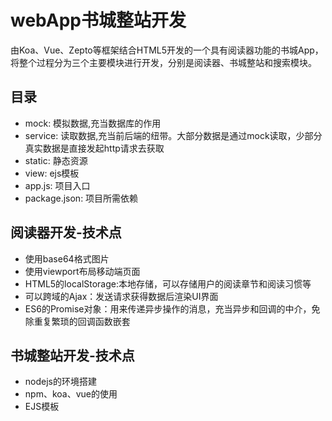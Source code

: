 # webApp书城整站开发
<p>由Koa、Vue、Zepto等框架结合HTML5开发的一个具有阅读器功能的书城App，将整个过程分为三个主要模块进行开发，分别是阅读器、书城整站和搜索模块。</p>
<h2>目录</h2>
<ul>
<li>mock: 模拟数据,充当数据库的作用</li>
<li>service: 读取数据,充当前后端的纽带。大部分数据是通过mock读取，少部分真实数据是直接发起http请求去获取</li>
<li>static: 静态资源</li>
<li>view: ejs模板</li>
<li>app.js: 项目入口</li>
<li>package.json: 项目所需依赖</li>
</ul>
<h2>阅读器开发-技术点</h2>
<ul>
<li>使用base64格式图片</li>
<li>使用viewport布局移动端页面</li>
<li>HTML5的localStorage:本地存储，可以存储用户的阅读章节和阅读习惯等</li>
<li>可以跨域的Ajax：发送请求获得数据后渲染UI界面</li>
<li>ES6的Promise对象：用来传递异步操作的消息，充当异步和回调的中介，免除重复繁琐的回调函数嵌套</li>
</ul>
<h2>书城整站开发-技术点</h2>
<ul>
<li>nodejs的环境搭建</li>
<li>npm、koa、vue的使用</li>
<li>EJS模板</li>
</ul>
